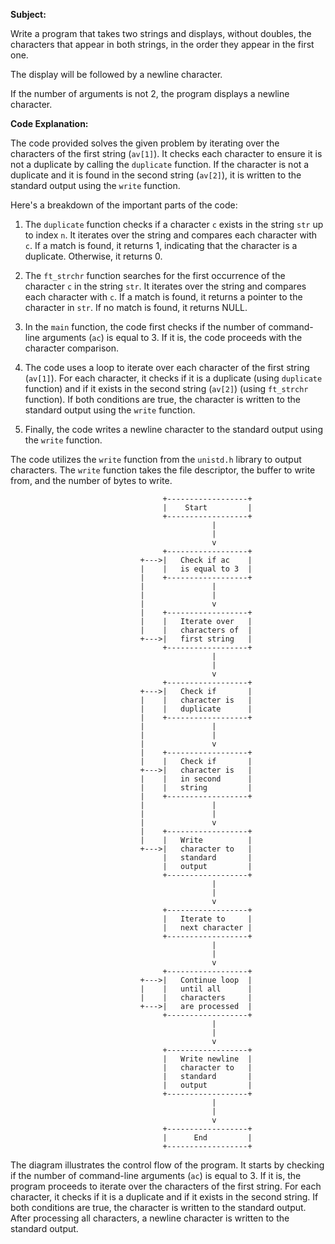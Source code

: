 **Subject:**

Write a program that takes two strings and displays, without doubles, the characters that appear in both strings, in the order they appear in the first one.

The display will be followed by a newline character.

If the number of arguments is not 2, the program displays a newline character.

**Code Explanation:**

The code provided solves the given problem by iterating over the characters of the first string (`av[1]`). It checks each character to ensure it is not a duplicate by calling the `duplicate` function. If the character is not a duplicate and it is found in the second string (`av[2]`), it is written to the standard output using the `write` function.

Here's a breakdown of the important parts of the code:

1. The `duplicate` function checks if a character `c` exists in the string `str` up to index `n`. It iterates over the string and compares each character with `c`. If a match is found, it returns 1, indicating that the character is a duplicate. Otherwise, it returns 0.

2. The `ft_strchr` function searches for the first occurrence of the character `c` in the string `str`. It iterates over the string and compares each character with `c`. If a match is found, it returns a pointer to the character in `str`. If no match is found, it returns NULL.

3. In the `main` function, the code first checks if the number of command-line arguments (`ac`) is equal to 3. If it is, the code proceeds with the character comparison.

4. The code uses a loop to iterate over each character of the first string (`av[1]`). For each character, it checks if it is a duplicate (using `duplicate` function) and if it exists in the second string (`av[2]`) (using `ft_strchr` function). If both conditions are true, the character is written to the standard output using the `write` function.

5. Finally, the code writes a newline character to the standard output using the `write` function.


The code utilizes the `write` function from the `unistd.h` library to output characters. The `write` function takes the file descriptor, the buffer to write from, and the number of bytes to write.



```
                                  +------------------+
                                  |    Start         |
                                  +------------------+
                                             |
                                             |
                                             v
                                  +------------------+
                             +--->|   Check if ac    |
                             |    |   is equal to 3  |
                             |    +------------------+
                             |               |
                             |               |
                             |               v
                             |    +------------------+
                             |    |   Iterate over   |
                             |    |   characters of  |
                             +--->|   first string   |
                                  +------------------+
                                             |
                                             |
                                             v
                                  +------------------+
                             +--->|   Check if       |
                             |    |   character is   |
                             |    |   duplicate      |
                             |    +------------------+
                             |               |
                             |               |
                             |               v
                             |    +------------------+
                             |    |   Check if       |
                             +--->|   character is   |
                             |    |   in second      |
                             |    |   string         |
                             |    +------------------+
                             |               |
                             |               |
                             |               v
                             |    +------------------+
                             |    |   Write          |
                             +--->|   character to   |
                                  |   standard       |
                                  |   output         |
                                  +------------------+
                                             |
                                             |
                                             v
                                  +------------------+
                                  |   Iterate to     |
                                  |   next character |
                                  +------------------+
                                             |
                                             |
                                             v
                                  +------------------+
                             +--->|   Continue loop  |
                             |    |   until all      |
                             |    |   characters     |
                             +--->|   are processed  |
                                  +------------------+
                                             |
                                             |
                                             v
                                  +------------------+
                                  |   Write newline  |
                                  |   character to   |
                                  |   standard       |
                                  |   output         |
                                  +------------------+
                                             |
                                             |
                                             v
                                  +------------------+
                                  |      End         |
                                  +------------------+
```

The diagram illustrates the control flow of the program. It starts by checking if the number of command-line arguments (`ac`) is equal to 3. If it is, the program proceeds to iterate over the characters of the first string. For each character, it checks if it is a duplicate and if it exists in the second string. If both conditions are true, the character is written to the standard output. After processing all characters, a newline character is written to the standard output.
